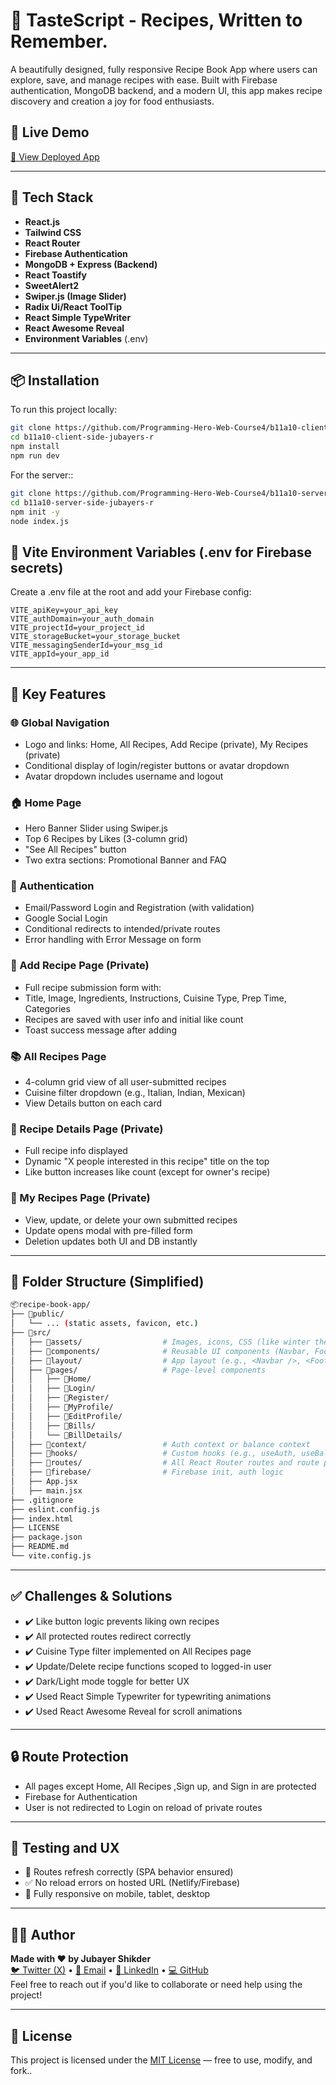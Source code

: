 # 🍲 TasteScript - Recipes, Written to Remember.

A beautifully designed, fully responsive Recipe Book App where users can explore, save, and manage recipes with ease. Built with Firebase authentication, MongoDB backend, and a modern UI, this app makes recipe discovery and creation a joy for food enthusiasts.

## 🚀 Live Demo

[🔗 View Deployed App](https://recipe-book-app-e876f.web.app/)

---

## 🧰 Tech Stack

- **React.js**
- **Tailwind CSS**
- **React Router**
- **Firebase Authentication**
- **MongoDB + Express (Backend)**
- **React Toastify**
- **SweetAlert2**
- **Swiper.js (Image Slider)**
- **Radix Ui/React ToolTip**
- **React Simple TypeWriter**
- **React Awesome Reveal**
- **Environment Variables** (.env)

---

## 📦 Installation

To run this project locally:

```bash
git clone https://github.com/Programming-Hero-Web-Course4/b11a10-client-side-jubayers-r
cd b11a10-client-side-jubayers-r
npm install
npm run dev
```
For the server::

```bash
git clone https://github.com/Programming-Hero-Web-Course4/b11a10-server-side-jubayers-r
cd b11a10-server-side-jubayers-r
npm init -y
node index.js
```

## 🔐 Vite Environment Variables (.env for Firebase secrets)

Create a .env file at the root and add your Firebase config:

```env
VITE_apiKey=your_api_key
VITE_authDomain=your_auth_domain
VITE_projectId=your_project_id
VITE_storageBucket=your_storage_bucket
VITE_messagingSenderId=your_msg_id
VITE_appId=your_app_id
```

---

## 🌟 Key Features

### 🌐 Global Navigation

- Logo and links: Home, All Recipes, Add Recipe (private), My Recipes (private)
- Conditional display of login/register buttons or avatar dropdown
- Avatar dropdown includes username and logout

### 🏠 Home Page

- Hero Banner Slider using Swiper.js
- Top 6 Recipes by Likes (3-column grid)
- "See All Recipes" button
- Two extra sections: Promotional Banner and FAQ

### 🔐 Authentication
- Email/Password Login and Registration (with validation)
- Google Social Login
- Conditional redirects to intended/private routes
- Error handling with Error Message on form

### 🍳 Add Recipe Page (Private)
- Full recipe submission form with:
- Title, Image, Ingredients, Instructions, Cuisine Type, Prep Time, Categories
- Recipes are saved with user info and initial like count
- Toast success message after adding

### 📚 All Recipes Page
- 4-column grid view of all user-submitted recipes
- Cuisine filter dropdown (e.g., Italian, Indian, Mexican)
- View Details button on each card

### 📄 Recipe Details Page (Private)
- Full recipe info displayed
- Dynamic "X people interested in this recipe" title on the top
- Like button increases like count (except for owner's recipe)

### 📁 My Recipes Page (Private)
- View, update, or delete your own submitted recipes
- Update opens modal with pre-filled form
- Deletion updates both UI and DB instantly

---

## 📂 Folder Structure (Simplified)

```bash
📦recipe-book-app/
├── 📁public/
│   └── ... (static assets, favicon, etc.)
├── 📁src/
│   ├── 📁assets/                  # Images, icons, CSS (like winter theme, logos)
│   ├── 📁components/              # Reusable UI components (Navbar, Footer, Carousel, Cards, etc.)
│   ├── 📁layout/                  # App layout (e.g., <Navbar />, <Footer />, <Outlet />)
│   ├── 📁pages/                   # Page-level components
│   │   ├── 📁Home/
│   │   ├── 📁Login/
│   │   ├── 📁Register/
│   │   ├── 📁MyProfile/
│   │   ├── 📁EditProfile/
│   │   ├── 📁Bills/
│   │   └── 📁BillDetails/
│   ├── 📁context/                 # Auth context or balance context
│   ├── 📁hooks/                   # Custom hooks (e.g., useAuth, useBalance)
│   ├── 📁routes/                  # All React Router routes and route protection logic
│   ├── 📁firebase/                # Firebase init, auth logic
│   ├── App.jsx
│   ├── main.jsx
├── .gitignore
├── eslint.config.js
├── index.html
├── LICENSE
├── package.json
├── README.md
└── vite.config.js
```

---

## ✅ Challenges & Solutions
- ✔️ Like button logic prevents liking own recipes
- ✔️ All protected routes redirect correctly
- ✔️ Cuisine Type filter implemented on All Recipes page
- ✔️ Update/Delete recipe functions scoped to logged-in user
- ✔️ Dark/Light mode toggle for better UX
- ✔️ Used React Simple Typewriter for typewriting animations
- ✔️ Used React Awesome Reveal for scroll animations

---

## 🔒 Route Protection
- All pages except Home, All Recipes ,Sign up, and Sign in are protected
- Firebase for Authentication
- User is not redirected to Login on reload of private routes

---

## 🧪 Testing and UX

- 🔁 Routes refresh correctly (SPA behavior ensured)
- ✅ No reload errors on hosted URL (Netlify/Firebase)
- 📱 Fully responsive on mobile, tablet, desktop

---

## 🧑‍💼 Author

**Made with ❤️ by Jubayer Shikder** </br>
[🐦 Twitter (X)](https://x.com/jubayers_r) • [📧 Email](mailto:jubayerxshikder@gmail.com) • [💼 LinkedIn](https://linkedin.com/in/jubayers-r) • [💻 GitHub](https://github.com/jubayers-r)</br>
Feel free to reach out if you'd like to collaborate or need help using the project!

---

## 📜 License

This project is licensed under the [MIT License](LICENSE) — free to use, modify, and fork..